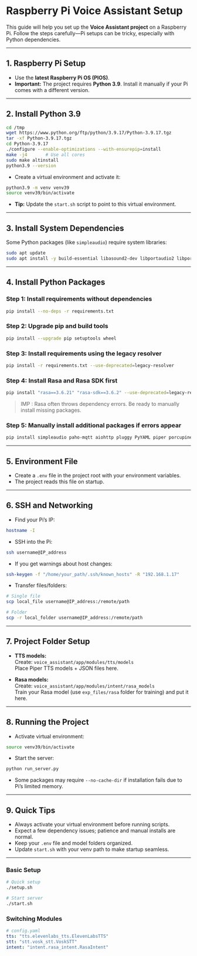 # Raspberry Pi Voice Assistant Setup

This guide will help you set up the **Voice Assistant project** on a Raspberry Pi. Follow the steps carefully—Pi setups can be tricky, especially with Python dependencies.

---

## 1. Raspberry Pi Setup

- Use the **latest Raspberry Pi OS (PIOS)**.
- **Important:** The project requires **Python 3.9**. Install it manually if your Pi comes with a different version.

---

## 2. Install Python 3.9

```bash
cd /tmp
wget https://www.python.org/ftp/python/3.9.17/Python-3.9.17.tgz
tar -xf Python-3.9.17.tgz
cd Python-3.9.17
./configure --enable-optimizations --with-ensurepip=install
make -j4       # Use all cores
sudo make altinstall
python3.9 --version
```

- Create a virtual environment and activate it:

```bash
python3.9 -m venv venv39
source venv39/bin/activate
```

- **Tip:** Update the `start.sh` script to point to this virtual environment.

---

## 3. Install System Dependencies

Some Python packages (like `simpleaudio`) require system libraries:

```bash
sudo apt update
sudo apt install -y build-essential libasound2-dev libportaudio2 libportaudiocpp0 portaudio19-dev
```

---

## 4. Install Python Packages

### Step 1: Install requirements without dependencies

```bash
pip install --no-deps -r requirements.txt
```

### Step 2: Upgrade pip and build tools

```bash
pip install --upgrade pip setuptools wheel
```

### Step 3: Install requirements using the legacy resolver

```bash
pip install -r requirements.txt --use-deprecated=legacy-resolver
```

### Step 4: Install Rasa and Rasa SDK first

```bash
pip install "rasa==3.6.21" "rasa-sdk==3.6.2" --use-deprecated=legacy-resolver
```

> IMP : Rasa often throws dependency errors. Be ready to manually install missing packages.

### Step 5: Manually install additional packages if errors appear

```bash
pip install simpleaudio paho-mqtt aiohttp pluggy PyYAML piper porcupine
```

---

## 5. Environment File

- Create a `.env` file in the project root with your environment variables.  
- The project reads this file on startup.

---

## 6. SSH and Networking

- Find your Pi’s IP:

```bash
hostname -I
```

- SSH into the Pi:

```bash
ssh username@IP_address
```

- If you get warnings about host changes:

```bash
ssh-keygen -f "/home/your_path/.ssh/known_hosts" -R "192.168.1.17"
```

- Transfer files/folders:

```bash
# Single file
scp local_file username@IP_address:/remote/path

# Folder
scp -r local_folder username@IP_address:/remote/path
```

---

## 7. Project Folder Setup

- **TTS models:**  
  Create: `voice_assistant/app/modules/tts/models`  
  Place Piper TTS models + JSON files here.

- **Rasa models:**  
  Create: `voice_assistant/app/modules/intent/rasa_models`  
  Train your Rasa model (use `exp_files/rasa` folder for training) and put it here.

---

## 8. Running the Project

- Activate virtual environment:

```bash
source venv39/bin/activate
```

- Start the server:

```bash
python run_server.py
```

- Some packages may require `--no-cache-dir` if installation fails due to Pi’s limited memory.

---

## 9. Quick Tips

- Always activate your virtual environment before running scripts.  
- Expect a few dependency issues; patience and manual installs are normal.  
- Keep your `.env` file and model folders organized.  
- Update `start.sh` with your venv path to make startup seamless.

---

### Basic Setup
```bash
# Quick setup
./setup.sh

# Start server
./start.sh
```

### Switching Modules
```yaml
# config.yaml
tts: "tts.elevenlabs_tts.ElevenLabsTTS"
stt: "stt.vosk_stt.VoskSTT"
intent: "intent.rasa_intent.RasaIntent"
```
